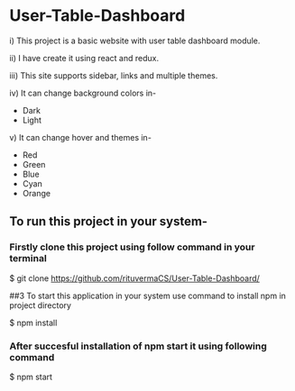 # User-Table-Dashboard

i) This project is a basic website with user table dashboard module. 

ii) I have create it using react and redux. 

iii) This site supports sidebar, links and multiple themes. 

iv) It can change background colors in- 
* Dark
* Light 

v) It can change hover and themes in- 
* Red
* Green
* Blue
* Cyan
* Orange

## To run this project in your system-

### Firstly clone this project using follow command in your terminal

$ git clone https://github.com/rituvermaCS/User-Table-Dashboard/

##3 To start this application in your system use command to install npm in project directory

$ npm install 

### After succesful installation of npm start it using following command

$ npm start
